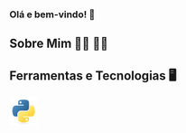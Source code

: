 ### Olá e bem-vindo! 👋

## Sobre Mim 🧍‍♂️ 🏳️‍🌈

## Ferramentas e Tecnologias 🖥️

<img src="img/python-original.svg" height=50 width=50/>
